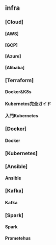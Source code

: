 ## infra

### [Cloud]
#### [AWS]
#### [GCP]
#### [Azure]
#### [Alibaba]

### [Terraform]
#### Docker&K8s
#### Kubernetes完全ガイド
#### 入門Kubernetes

### [Docker]
#### Docker

### [Kubernetes]

### [Ansible]
#### Ansible

### [Kafka]
#### Kafka

### [Spark]
#### Spark
#### Prometehus


